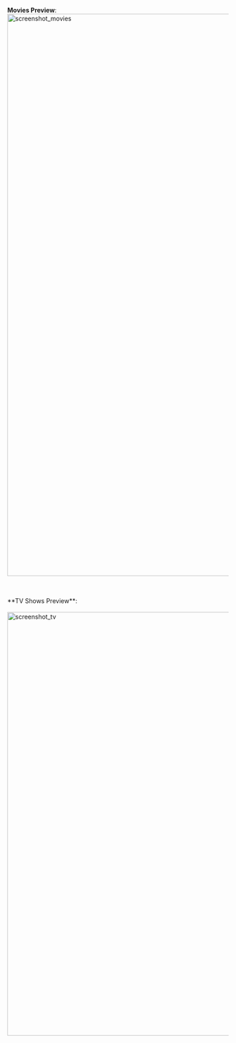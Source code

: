 **Movies Preview**: 
<br>
<img width="1278" alt="screenshot_movies" src="https://github.com/milizeus/Plex-Meta-Manager-Configs/blob/61f709235c55572f37be18eadb8c48663eb9f664/milizeus/screenshot_movies.png">

<br>
<br>
**TV Shows Preview**: <br>
<br>
<img width="963" alt="screenshot_tv" src="https://github.com/milizeus/Plex-Meta-Manager-Configs/blob/bfb031f5dfbac43dcb6985b3fca39902fe0dbf62/milizeus/screenshot_tv.png">
